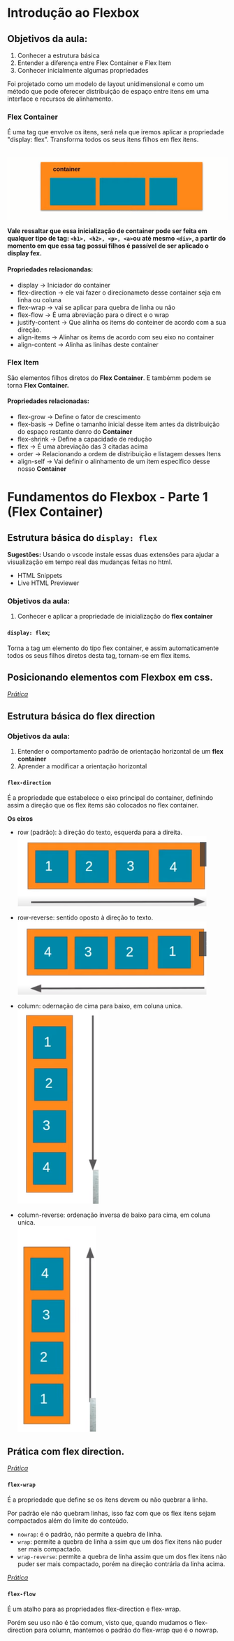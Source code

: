  # Introdução ao Flexbox

## Objetivos da aula:
 1. Conhecer a estrutura básica
 2. Entender a diferença entre Flex Container e Flex Item
 3. Conhecer inicialmente algumas propriedades

Foi projetado como um modelo de layout unidimensional e como um método que pode oferecer distribuição de espaço entre itens em uma interface e recursos de alinhamento.

### Flex Container
É uma tag que envolve os itens, será nela que iremos aplicar a propriedade "display: flex". Transforma todos os seus itens filhos em flex itens.

&nbsp;
![Ex Container](./assets/img/flex-container.PNG)

**Vale ressaltar que essa inicialização de container pode ser feita em qualquer tipo de tag: ```<h1>, <h2>, <p>, <a>```ou até mesmo ``<div>``, a partir do momento em que essa tag possui filhos é passível de ser aplicado o display fex.**

#### Propriedades relacionandas: 
  
  * display -> Iniciador do container
  * flex-direction -> ele vai fazer o direcionameto desse container seja em linha ou coluna
  * flex-wrap -> vai se aplicar para quebra de linha ou não
  * flex-flow -> É uma abreviação para o direct e o wrap
  * justify-content -> Que alinha os items do conteiner de acordo com a sua direção.
  * align-items -> Alinhar os items de acordo com seu eixo no container
  * align-content -> Alinha as linihas deste container

### Flex Item
São elementos filhos diretos do **Flex Container**. E tambémm podem se torna **Flex Container.**

#### Propriedades relacionadas:

* flex-grow -> Define o fator de crescimento
* flex-basis -> Define o tamanho inicial desse item antes da distribuição do espaço restante denro do **Container**
* flex-shrink -> Define a capacidade de redução 
* flex -> É uma abreviação das 3 citadas acima
* order -> Relacionando a ordem de distribuição e listagem desses Itens
* align-self -> Vai definir o alinhamento de um item específico desse nosso **Container** 

# Fundamentos do Flexbox - Parte 1 (Flex Container)

## Estrutura básica do ``display: flex``
**Sugestões:** 
Usando o vscode instale essas duas extensões para ajudar a visualização em tempo real das mudanças feitas no html.
* HTML Snippets
* Live HTML Previewer
  
### Objetivos da aula:
1. Conhecer e aplicar a propriedade de inicialização do **flex container** 

#### ``display: flex``;

Torna a tag um elemento do tipo flex container, e assim automaticamente todos os seus filhos diretos desta tag, tornam-se em flex items.
&nbsp;
## Posicionando elementos com Flexbox em css.
*[Prática](./praticas-html/0-display-flex.html)*


## Estrutura básica do flex direction
### Objetivos da aula:
1. Entender o comportamento padrão de orientação horizontal de um **flex container**
2. Aprender a modificar a orientação horizontal
#### ``flex-direction``
É a propriedade que estabelece o eixo principal do container, definindo assim a direção que os flex items são colocados no flex container.

**Os eixos**
* row (padrão): à direção do texto, esquerda para a direita. 
   ![Default flex](./assets/img/right-flex-direction.PNG)

* row-reverse: sentido oposto à direção to texto.
    ![row-reverse](./assets/img/reverse-row-direction.PNG)
    &nbsp;

* column: odernação de cima para baixo, em coluna unica.<br>
    ![column](./assets/img/column-flex-direction.PNG)

* column-reverse: ordenação inversa de baixo para cima, em coluna unica.<br>
    ![column-reverse](./assets/img/column-reverse-flex-direction.PNG)

## Prática com flex direction.
*[Prática]("../../praticas-html/1-flex-drection.html")*

#### ``flex-wrap``
É a propriedade que define se os itens devem ou não quebrar a linha.

Por padrão ele não quebram linhas, isso faz com que os flex itens sejam compactados além do limite do conteúdo.

* ``nowrap``: é o padrão, não permite a quebra de linha.
* ``wrap``: permite a quebra de linha a ssim que um dos flex itens não puder ser mais compactado.
* ``wrap-reverse``: permite a quebra de linha assim que um dos flex itens não puder ser mais compactado, porém na direção contrária da linha acima.

*[Prática]("../../praticas-html/2-flex-wrap.html")*

#### ``flex-flow``
É um atalho para as propriedades flex-direction e flex-wrap.

Porém seu uso não é tão comum, visto que, quando mudamos o flex-direction para column, mantemos o padrão do flex-wrap que é o nowrap.

